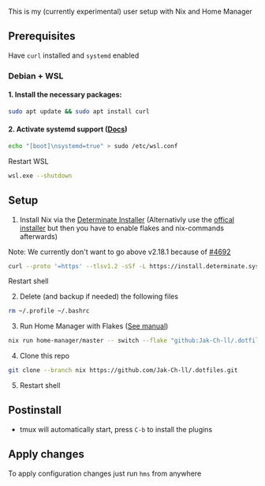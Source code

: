 This is my (currently experimental) user setup with Nix and Home Manager

## Prerequisites

Have `curl` installed and `systemd` enabled

### Debian + WSL

#### 1. Install the necessary packages:

```sh
sudo apt update && sudo apt install curl
```

#### 2. Activate systemd support ([Docs](https://devblogs.microsoft.com/commandline/systemd-support-is-now-available-in-wsl/))

```sh
echo "[boot]\nsystemd=true" > sudo /etc/wsl.conf
```

Restart WSL

```sh
wsl.exe --shutdown
```

## Setup

1. Install Nix via the [Determinate Installer](https://github.com/DeterminateSystems/nix-installer) (Alternativly use the [offical installer](https://nixos.org/download#download-nix) but then you have to enable flakes and nix-commands afterwards)

Note: We currently don't want to go above v2.18.1 because of [#4692](https://github.com/nix-community/home-manager/issues/4692)

```sh
curl --proto '=https' --tlsv1.2 -sSf -L https://install.determinate.systems/nix/tag/v0.15.1 | sh -s -- install
```

Restart shell

2. Delete (and backup if needed) the following files

```sh
rm ~/.profile ~/.bashrc
```

3. Run Home Manager with Flakes ([See manual](https://nix-community.github.io/home-manager/index.xhtml#ch-nix-flakes))

```sh
nix run home-manager/master -- switch --flake "github:Jak-Ch-ll/.dotfiles/nix?dir=.nix"
```

4. Clone this repo

```sh
git clone --branch nix https://github.com/Jak-Ch-ll/.dotfiles.git
```

5. Restart shell

## Postinstall

- tmux will automatically start, press `C-b` to install the plugins

## Apply changes

To apply configuration changes just run `hms` from anywhere
